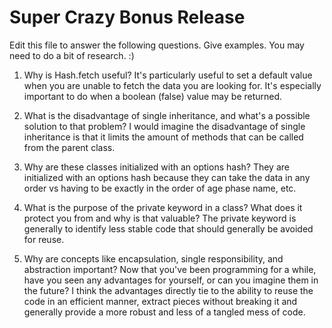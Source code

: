 # Super Crazy Bonus Release

Edit this file to answer the following questions. Give examples. You may need to do a bit of research. :)

1. Why is Hash.fetch useful? It's particularly useful to set a default value when you are unable to fetch the data you are looking for. It's especially important to do when a boolean (false) value may be returned.

2. What is the disadvantage of single inheritance, and what's a possible solution to that problem? I would imagine the disadvantage of single inheritance is that it limits the amount of methods that can be called from the parent class.

3. Why are these classes initialized with an options hash? They are initialized with an options hash because they can take the data in any order vs having to be exactly in the order of age phase name, etc.

4. What is the purpose of the private keyword in a class? What does it protect you from and why is that valuable? The private keyword is generally to identify less stable code that should generally be avoided for reuse.

5. Why are concepts like encapsulation, single responsibility, and abstraction important? Now that you've been programming for a while, have you seen any advantages for yourself, or can you imagine them in the future? I think the advantages directly tie to the ability to reuse the code in an efficient manner, extract pieces without breaking it and generally provide a more robust and less of a tangled mess of code.
